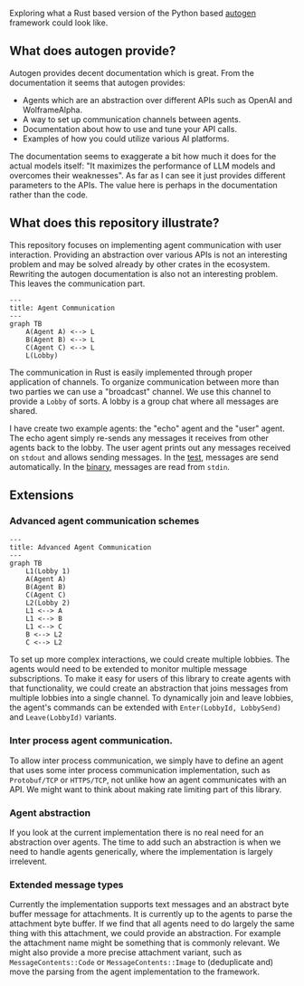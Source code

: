 Exploring what a Rust based version of the Python based [autogen](https://github.com/microsoft/autogen) framework could look like.

## What does autogen provide?

Autogen provides decent documentation which is great. From the documentation it seems that autogen provides:

- Agents which are an abstraction over different APIs such as OpenAI and WolframeAlpha.
- A way to set up communication channels between agents.
- Documentation about how to use and tune your API calls.
- Examples of how you could utilize various AI platforms.

The documentation seems to exaggerate a bit how much it does for the actual models itself: "It maximizes the performance of LLM models and overcomes their weaknesses". As far as I can see it just provides different parameters to the APIs. The value here is perhaps in the documentation rather than the code.

## What does this repository illustrate?

This repository focuses on implementing agent communication with user interaction. Providing an abstraction over various APIs is not an interesting problem and may be solved already by other crates in the ecosystem. Rewriting the autogen documentation is also not an interesting problem. This leaves the communication part. 

```mermaid
---
title: Agent Communication
---
graph TB
    A(Agent A) <--> L
    B(Agent B) <--> L
    C(Agent C) <--> L
    L(Lobby)
```

The communication in Rust is easily implemented through proper application of channels. To organize communication between more than two parties we can use a "broadcast" channel. We use this channel to provide a `Lobby` of sorts. A lobby is a group chat where all messages are shared.

I have create two example agents: the "echo" agent and the "user" agent. The echo agent simply re-sends any messages it receives from other agents back to the lobby. The user agent prints out any messages received on `stdout` and allows sending messages. In the [test](src/lib.rs), messages are send automatically. In the [binary](src/main.rs), messages are read from `stdin`.

## Extensions

### Advanced agent communication schemes

```mermaid
---
title: Advanced Agent Communication
---
graph TB
    L1(Lobby 1)
    A(Agent A)
    B(Agent B)
    C(Agent C)
    L2(Lobby 2)
    L1 <--> A
    L1 <--> B
    L1 <--> C
    B <--> L2
    C <--> L2
```
To set up more complex interactions, we could create multiple lobbies. The agents would need to be extended to monitor multiple message subscriptions. To make it easy for users of this library to create agents with that functionality, we could create an abstraction that joins messages from multiple lobbies into a single channel. To dynamically join and leave lobbies, the agent's commands can be extended with `Enter(LobbyId, LobbySend)` and `Leave(LobbyId)` variants.

### Inter process agent communication.

To allow inter process communication, we simply have to define an agent that uses some inter process communication implementation, such as `Protobuf/TCP` or `HTTPS/TCP`, not unlike how an agent communicates with an API. We might want to think about making rate limiting part of this library.

### Agent abstraction

If you look at the current implementation there is no real need for an abstraction over agents. The time to add such an abstraction is when we need to handle agents generically, where the implementation is largely irrelevent.

### Extended message types

Currently the implementation supports text messages and an abstract byte buffer message for attachments. It is currently up to the agents to parse the attachment byte buffer. If we find that all agents need to do largely the same thing with this attachment, we could provide an abstraction. For example the attachment name might be something that is commonly relevant. We might also provide a more precise attachment variant, such as `MessageContents::Code` or `MessageContents::Image` to (deduplicate and) move the parsing from the agent implementation to the framework.
